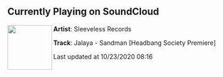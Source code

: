 ## Currently Playing on SoundCloud

[<img align="left" width="100" src="https://i1.sndcdn.com/artworks-vv4gkqqkAupxAzVN-NPyyMw-t50x50.jpg">](https://soundcloud.com/sleeveless-records/jalaya-sandman)

**Artist**: Sleeveless Records 

**Track**: Jalaya - Sandman [Headbang Society Premiere]

Last updated at 10/23/2020 08:16
